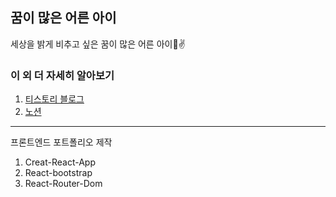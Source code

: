 ## 꿈이 많은 어른 아이

세상을 밝게 비추고 싶은 꿈이 많은 어른 아이🙏✌

### 이 외 더 자세히 알아보기
1. [티스토리 블로그](https://whothatsme.tistory.com/)
2. [노션](https://whosbax.notion.site/0d558da814ad41efbf31fede4f410a5a)

<hr/>

프론트엔드 포트폴리오 제작
1. Creat-React-App
2. React-bootstrap
3. React-Router-Dom
